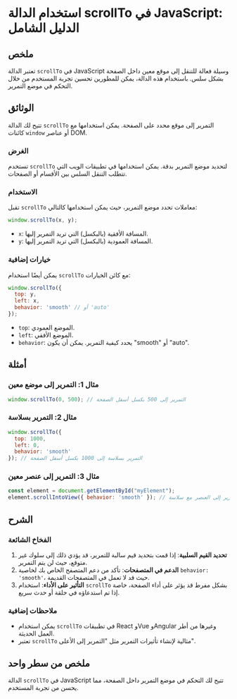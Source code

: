 <!--
Meta Description: # استخدام الدالة scrollTo في JavaScript: الدليل الشامل ## ملخص تعتبر الدالة `scrollTo` في JavaScript وسيلة فعالة للتنقل إلى موقع معين داخل الصفحة بشكل...
Meta Keywords: التمرير, scrollto, إلى, javascript, يمكن
-->

# استخدام الدالة scrollTo في JavaScript: الدليل الشامل

## ملخص
تعتبر الدالة `scrollTo` في JavaScript وسيلة فعالة للتنقل إلى موقع معين داخل الصفحة بشكل سلس. باستخدام هذه الدالة، يمكن للمطورين تحسين تجربة المستخدم من خلال التحكم في موضع التمرير.

## الوثائق
تتيح لك الدالة `scrollTo` التمرير إلى موقع محدد على الصفحة. يمكن استخدامها مع كائنات `window` أو عناصر DOM. 

### الغرض
تستخدم `scrollTo` لتحديد موضع التمرير بدقة. يمكن استخدامها في تطبيقات الويب التي تتطلب التنقل السلس بين الأقسام أو الصفحات.

### الاستخدام
تقبل `scrollTo` معاملات تحدد موضع التمرير، حيث يمكن استخدامها كالتالي:

```javascript
window.scrollTo(x, y);
```

- `x`: المسافة الأفقية (بالبكسل) التي تريد التمرير إليها.
- `y`: المسافة العمودية (بالبكسل) التي تريد التمرير إليها.

### خيارات إضافية
يمكن أيضًا استخدام `scrollTo` مع كائن الخيارات:

```javascript
window.scrollTo({
  top: y,
  left: x,
  behavior: 'smooth' // أو 'auto'
});
```

- `top`: الموضع العمودي.
- `left`: الموضع الأفقي.
- `behavior`: يحدد كيفية التمرير. يمكن أن يكون "smooth" أو "auto".

## أمثلة
### مثال 1: التمرير إلى موضع معين
```javascript
window.scrollTo(0, 500); // التمرير إلى 500 بكسل أسفل الصفحة
```

### مثال 2: التمرير بسلاسة
```javascript
window.scrollTo({
  top: 1000,
  left: 0,
  behavior: 'smooth'
}); // التمرير بسلاسة إلى 1000 بكسل أسفل الصفحة
```

### مثال 3: التمرير إلى عنصر معين
```javascript
const element = document.getElementById("myElement");
element.scrollIntoView({ behavior: 'smooth' }); // التمرير إلى العنصر مع سلاسة
```

## الشرح
### الفخاخ الشائعة
1. **تحديد القيم السلبية**: إذا قمت بتحديد قيم سالبة للتمرير، قد يؤدي ذلك إلى سلوك غير متوقع، حيث لن يتم التمرير.
2. **الدعم في المتصفحات**: تأكد من دعم المتصفح الخاص بك لخاصية `behavior: 'smooth'`، حيث قد لا تعمل في المتصفحات القديمة.
3. **التأثير على الأداء**: استخدام `scrollTo` بشكل مفرط قد يؤثر على أداء الصفحة، خاصة إذا تم استدعاؤه في حلقة أو حدث سريع.

### ملاحظات إضافية
- يمكن استخدام `scrollTo` في تطبيقات React وVue وAngular وغيرها من أطر العمل الحديثة.
- تعتبر `scrollTo` مثالية لإنشاء تأثيرات التمرير مثل "التمرير إلى الأعلى".

## ملخص من سطر واحد
الدالة `scrollTo` في JavaScript تتيح لك التحكم في موضع التمرير داخل الصفحة، مما يحسن من تجربة المستخدم.
